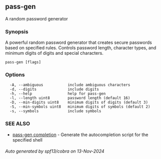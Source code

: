 ## pass-gen

A random password generator

### Synopsis

A powerful random password generator that creates secure passwords based on specified rules.
Controls password length, character types, and minimum digits of digits and special characters.

```
pass-gen [flags]
```

### Options

```
  -A, --ambiguous           include ambiguous characters
  -d, --digits              include digits
  -h, --help                help for pass-gen
  -l, --length uint8        password length (default 16)
  -D, --min-digits uint8    minimum digits of digits (default 3)
  -S, --min-symbols uint8   minimum digits of symbols (default 2)
  -s, --symbols             include symbols
```

### SEE ALSO

* [pass-gen completion](pass-gen_completion.md)	 - Generate the autocompletion script for the specified shell

###### Auto generated by spf13/cobra on 13-Nov-2024
